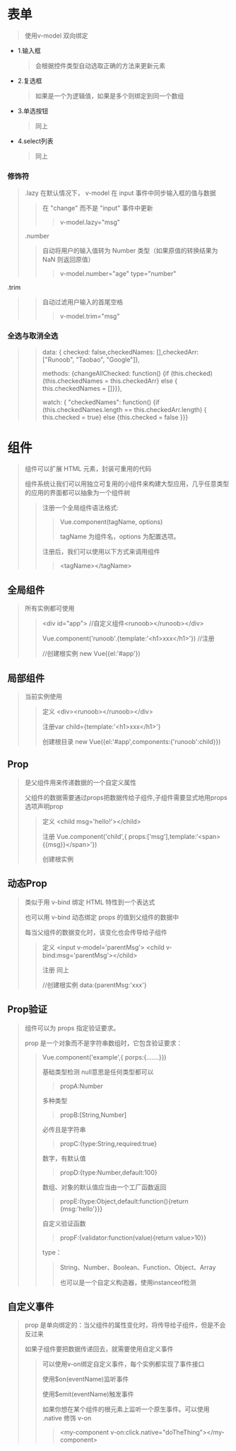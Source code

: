 # 表单

> 使用v-model 双向绑定

*   1.输入框

    > 会根据控件类型自动选取正确的方法来更新元素

*   2.复选框

    > 如果是一个为逻辑值，如果是多个则绑定到同一个数组

*   3.单选按钮

    > 同上

*   4.select列表

    > 同上

### 修饰符

> .lazy
> 在默认情况下， v-model 在 input 事件中同步输入框的值与数据
> 
> > 在 "change" 而不是 "input" 事件中更新
> > 
> > > v-model.lazy="msg"
> 
> .number
> 
> > 自动将用户的输入值转为 Number 类型（如果原值的转换结果为 NaN 则返回原值）
> > 
> > > v-model.number="age" type="number"

.trim

> > 自动过滤用户输入的首尾空格
> > 
> > > v-model.trim="msg"

### 全选与取消全选

> > data: { checked: false,checkedNames: [],checkedArr: ["Runoob", "Taobao", "Google"]},
> > 
> > methods: {changeAllChecked: function() {if (this.checked) {this.checkedNames = this.checkedArr} else { this.checkedNames = []}}},
> > 
> > watch: { "checkedNames": function() {if (this.checkedNames.length == this.checkedArr.length) {
> > this.checked = true} else {this.checked = false
> > }}}

# 组件

> 组件可以扩展 HTML 元素，封装可重用的代码
> 
> 组件系统让我们可以用独立可复用的小组件来构建大型应用，几乎任意类型的应用的界面都可以抽象为一个组件树
> 
> > 注册一个全局组件语法格式:
> > 
> > > Vue.component(tagName, options)
> > > 
> > > tagName 为组件名，options 为配置选项。
> > 
> > 注册后，我们可以使用以下方式来调用组件
> > 
> > > &lt;tagName&gt;&lt;/tagName&gt;

## 全局组件

> 所有实例都可使用
> 
> > &lt;div id="app"&gt; //自定义组件&lt;runoob&gt;&lt;/runoob&gt;&lt;/div&gt;
> > 
> > Vue.component('runoob'.{template:'&lt;h1&gt;xxx&lt;/h1&gt;'}) //注册
> > 
> > //创建根实例 new Vue({el:'#app'})

## 局部组件

> 当前实例使用
> 
> > 定义 &lt;div&gt;&lt;runoob&gt;&lt;/runoob&gt;&lt;/div&gt;
> > 
> > 注册var child={template:'&lt;h1&gt;xxx&lt;/h1&gt;'}
> > 
> > 创建根目录 new Vue({el:'#app',components:{'runoob':child}})

## Prop

> 是父组件用来传递数据的一个自定义属性
> 
> 父组件的数据需要通过props把数据传给子组件,子组件需要显式地用props选项声明prop
> 
> > 定义 &lt;child msg='hello!'&gt;&lt;/child&gt;
> > 
> > 注册 Vue.component('child',{ props:['msg'],template:‘&lt;span&gt;{{msg}}&lt;/span&gt;'})
> > 
> > 创建根实例

## 动态Prop

> 类似于用 v-bind 绑定 HTML 特性到一个表达式
> 
> 也可以用 v-bind 动态绑定 props 的值到父组件的数据中
> 
> 每当父组件的数据变化时，该变化也会传导给子组件
> 
> > 定义 &lt;input v-model='parentMsg'&gt; &lt;child v-bind:msg='parentMsg'&gt;&lt;/child&gt;
> > 
> > 注册 同上
> > 
> > //创建根实例  data:{parentMsg:'xxx'}

## Prop验证

> 组件可以为 props 指定验证要求。
> 
> prop 是一个对象而不是字符串数组时，它包含验证要求：
> 
> > Vue.component('example',{ porps:{.......}})
> > 
> > 基础类型检测 null意思是任何类型都可以
> > 
> > > propA:Number
> > 
> > 多种类型
> > 
> > > propB:[String,Number]
> > 
> > 必传且是字符串
> > 
> > > propC:{type:String,required:true}
> > 
> > 数字，有默认值
> > 
> > > propD:{type:Number,default:100}
> > 
> > 数组、对象的默认值应当由一个工厂函数返回
> > 
> > > propE:{type:Object,default:function(){return {msg:'hello'}}}
> > 
> > 自定义验证函数
> > 
> > > propF:{validator:function(value){return value&gt;10}}
> > 
> > type：
> > 
> > > String、Number、Boolean、Function、Object、Array
> > > 
> > > 也可以是一个自定义构造器，使用instanceof检测

## 自定义事件

> prop 是单向绑定的：当父组件的属性变化时，将传导给子组件，但是不会反过来
> 
> 如果子组件要把数据传递回去，就需要使用自定义事件
> 
> > 可以使用v-on绑定自定义事件，每个实例都实现了事件接口
> > 
> > 使用$on(eventName)监听事件
> > 
> > 使用$emit(eventName)触发事件
> > 
> > 如果你想在某个组件的根元素上监听一个原生事件。可以使用 .native 修饰 v-on
> > 
> > > &lt;my-component v-on:click.native="doTheThing"&gt;&lt;/my-component&gt;